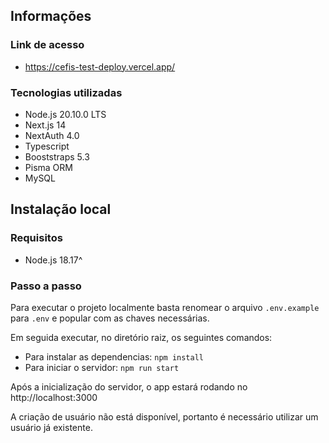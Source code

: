 ## Informações

### Link de acesso

- https://cefis-test-deploy.vercel.app/

### Tecnologias utilizadas

- Node.js 20.10.0 LTS
- Next.js 14
- NextAuth 4.0
- Typescript
- Booststraps 5.3
- Pisma ORM
- MySQL

## Instalação local

### Requisitos

- Node.js 18.17^

### Passo a passo

Para executar o projeto localmente basta renomear o arquivo `.env.example` para `.env` e popular com as chaves necessárias.

Em seguida executar, no diretório raiz, os seguintes comandos:

- Para instalar as dependencias: `npm install`
- Para iniciar o servidor: `npm run start`

Após a inicialização do servidor, o app estará rodando no http://localhost:3000

A criação de usuário não está disponível, portanto é necessário utilizar um usuário já existente.
